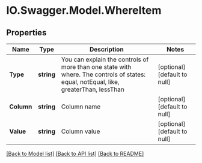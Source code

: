 # IO.Swagger.Model.WhereItem
## Properties

Name | Type | Description | Notes
------------ | ------------- | ------------- | -------------
**Type** | **string** | You can explain the controls of more than one state with where. The controls of states: equal, notEqual, like, greaterThan, lessThan | [optional] [default to null]
**Column** | **string** | Column name | [optional] [default to null]
**Value** | **string** | Column value | [optional] [default to null]

[[Back to Model list]](../README.md#documentation-for-models) [[Back to API list]](../README.md#documentation-for-api-endpoints) [[Back to README]](../README.md)

